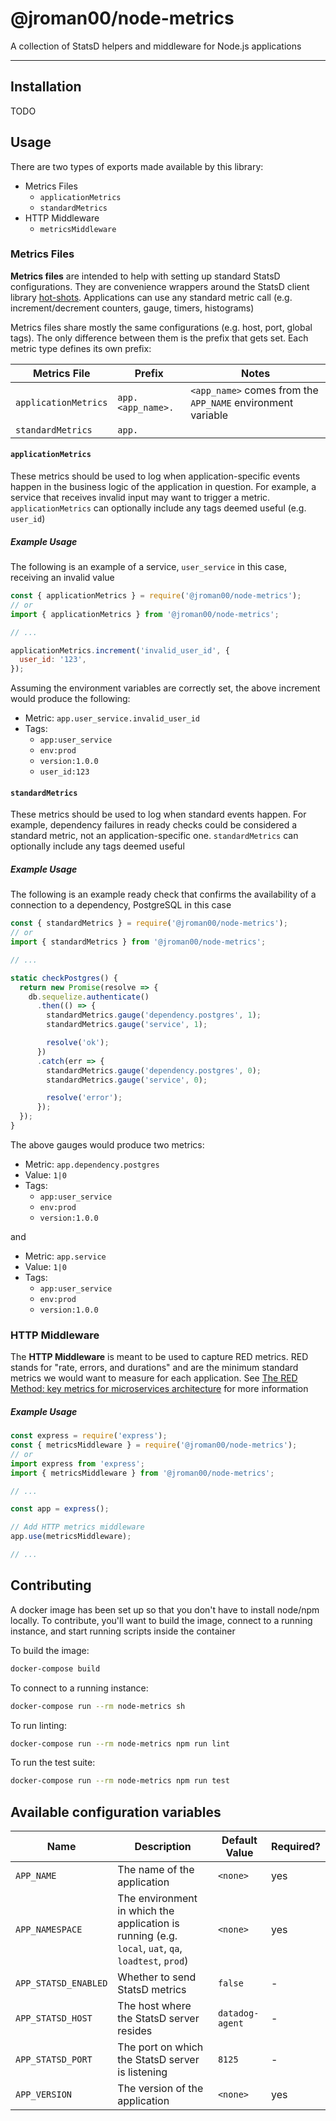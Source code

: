 # @jroman00/node-metrics

A collection of StatsD helpers and middleware for Node.js applications

---

## Installation

TODO

## Usage

There are two types of exports made available by this library:

* Metrics Files
  * `applicationMetrics`
  * `standardMetrics`
* HTTP Middleware
  * `metricsMiddleware`

### Metrics Files

**Metrics files** are intended to help with setting up standard StatsD configurations. They are convenience wrappers around the StatsD client library [hot-shots](https://github.com/brightcove/hot-shots). Applications can use any standard metric call (e.g. increment/decrement counters, gauge, timers, histograms)

Metrics files share mostly the same configurations (e.g. host, port, global tags). The only difference between them is the prefix that gets set. Each metric type defines its own prefix:

| Metrics File | Prefix | Notes |
| --- | --- | --- |
| `applicationMetrics` | `app.<app_name>.` | `<app_name>` comes from the `APP_NAME` environment variable |
| `standardMetrics` | `app.` | |

#### `applicationMetrics`

These metrics should be used to log when application-specific events happen in the business logic of the application in question. For example, a service that receives invalid input may want to trigger a metric. `applicationMetrics` can optionally include any tags deemed useful (e.g. `user_id`)

##### Example Usage

The following is an example of a service, `user_service` in this case, receiving an invalid value

```javascript
const { applicationMetrics } = require('@jroman00/node-metrics');
// or
import { applicationMetrics } from '@jroman00/node-metrics';

// ...

applicationMetrics.increment('invalid_user_id', {
  user_id: '123',
});
```

Assuming the environment variables are correctly set, the above increment would produce the following:

* Metric: `app.user_service.invalid_user_id`
* Tags:
  * `app:user_service`
  * `env:prod`
  * `version:1.0.0`
  * `user_id:123`

#### `standardMetrics`

These metrics should be used to log when standard events happen. For example, dependency failures in ready checks could be considered a standard metric, not an application-specific one. `standardMetrics` can optionally include any tags deemed useful

##### Example Usage

The following is an example ready check that confirms the availability of a connection to a dependency, PostgreSQL in this case

```javascript
const { standardMetrics } = require('@jroman00/node-metrics');
// or
import { standardMetrics } from '@jroman00/node-metrics';

// ...

static checkPostgres() {
  return new Promise(resolve => {
    db.sequelize.authenticate()
      .then(() => {
        standardMetrics.gauge('dependency.postgres', 1);
        standardMetrics.gauge('service', 1);

        resolve('ok');
      })
      .catch(err => {
        standardMetrics.gauge('dependency.postgres', 0);
        standardMetrics.gauge('service', 0);

        resolve('error');
      });
  });
}
```

The above gauges would produce two metrics:

* Metric: `app.dependency.postgres`
* Value: `1|0`
* Tags:
  * `app:user_service`
  * `env:prod`
  * `version:1.0.0`

and

* Metric: `app.service`
* Value: `1|0`
* Tags:
  * `app:user_service`
  * `env:prod`
  * `version:1.0.0`

### HTTP Middleware

The **HTTP Middleware** is meant to be used to capture RED metrics. RED stands for "rate, errors, and durations" and are the minimum standard metrics we would want to measure for each application. See [The RED Method: key metrics for microservices architecture](https://www.weave.works/blog/the-red-method-key-metrics-for-microservices-architecture/) for more information

##### Example Usage

```javascript
const express = require('express');
const { metricsMiddleware } = require('@jroman00/node-metrics');
// or
import express from 'express';
import { metricsMiddleware } from '@jroman00/node-metrics';

// ...

const app = express();

// Add HTTP metrics middleware
app.use(metricsMiddleware);

// ...
```

## Contributing

A docker image has been set up so that you don't have to install node/npm locally. To contribute, you'll want to build the image, connect to a running instance, and start running scripts inside the container

To build the image:

```bash
docker-compose build
```

To connect to a running instance:

```bash
docker-compose run --rm node-metrics sh
```

To run linting:

```bash
docker-compose run --rm node-metrics npm run lint
```

To run the test suite:

```bash
docker-compose run --rm node-metrics npm run test
```

## Available configuration variables

| Name | Description | Default Value | Required? |
| - | - | - | - |
| `APP_NAME` | The name of the application | `<none>` | yes |
| `APP_NAMESPACE` | The environment in which the application is running (e.g. `local`, `uat`, `qa`, `loadtest`, `prod`) | `<none>` | yes |
| `APP_STATSD_ENABLED` | Whether to send StatsD metrics | `false` | - |
| `APP_STATSD_HOST` | The host where the StatsD server resides | `datadog-agent` | - |
| `APP_STATSD_PORT` | The port on which the StatsD server is listening | `8125` | - |
| `APP_VERSION` | The version of the application | `<none>` | yes |
